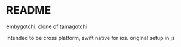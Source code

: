 # README

embygotchi: clone of tamagotchi

intended to be cross platform, swift native for ios. original setup in js

